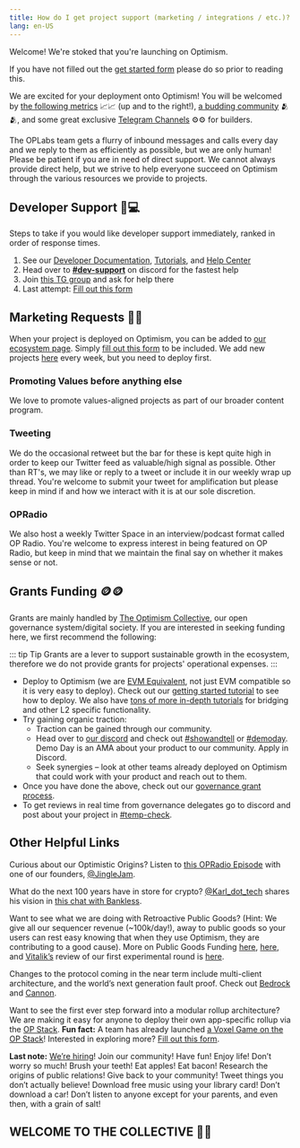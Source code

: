 ```yaml
---
title: How do I get project support (marketing / integrations / etc.)?
lang: en-US
---
```


Welcome! We're stoked that you're launching on Optimism. 

If you have not filled out the [get started form](https://optimismpbc.typeform.com/get-in-touch?typeform-source=community.optimism.io) please do so prior to reading this.

We are excited for your deployment onto Optimism! 
You will be welcomed by [the following metrics](https://dune.com/optimismfnd/Optimism) 📈📈 (up and to the right!), [a budding community](https://discord-gateway.optimism.io/) 🫂🫂, and some great exclusive [Telegram Channels](https://t.me/+Cb7q0a1YqItkZTRk) ⚙️⚙️ for builders.

The OPLabs team gets a flurry of inbound messages and calls every day and we reply to them as efficiently as possible, but we are only human! 
Please be patient if you are in need of direct support. 
We cannot always provide direct help, but we strive to help everyone succeed on Optimism through the various resources we provide to projects. 


## Developer Support 🙋💻

Steps to take if you would like developer support immediately, ranked in order of response times. 

1. See our [Developer Documentation](../developers/), [Tutorials](https://github.com/ethereum-optimism/optimism-tutorial), and [Help Center](https://help.optimism.io)
1. Head over to [**#dev-support**](https://discord.com/channels/667044843901681675/887914409207414785) on discord for the fastest help 
1. Join [this TG group](https://t.me/+Cb7q0a1YqItkZTRk) and ask for help there
1. Last attempt: [Fill out this form](https://optimismpbc.typeform.com/get-in-touch?typeform-source=community.optimism.io)


## Marketing Requests 🦸🦸

When your project is deployed on Optimism, you can be added to [our ecosystem page](https://www.optimism.io/apps/all). 
Simply [fill out this form](https://optimismpbc.typeform.com/op-marketing) to be included. 
We add new projects [here](https://www.optimism.io/apps/all) every week, but you need to deploy first. 


### Promoting Values before anything else

We love to promote values-aligned projects as part of our broader content program.


### Tweeting

We do the occasional retweet but the bar for these is kept quite high in order to keep our Twitter feed as valuable/high signal as possible. 
Other than RT's, we may like or reply to a tweet or include it in our weekly wrap up thread. 
You're welcome to submit your tweet for amplification but please keep in mind if and how we interact with it is at our sole discretion.


### OPRadio

We also host a weekly Twitter Space in an interview/podcast format called OP Radio. You're welcome to express interest in being featured on OP Radio, but keep in mind that we maintain the final say on whether it makes sense or not.

 
## Grants Funding 🪙🪙

Grants are mainly handled by [The Optimism Collective](https://app.optimism.io/announcement), our open governance system/digital society. If you are interested in seeking funding here, we first recommend the following: 

::: tip Tip
Grants are a lever to support sustainable growth in the ecosystem, therefore we do not provide grants for projects' operational expenses. 
:::
 

- Deploy to Optimism (we are [EVM Equivalent](https://medium.com/ethereum-optimism/introducing-evm-equivalence-5c2021deb306), not just EVM compatible so it is very easy to deploy). 
  Check out our [getting started tutorial](https://github.com/ethereum-optimism/optimism-tutorial/tree/main/getting-started) to see how to deploy. We also have [tons of more in-depth tutorials](tutorials) for bridging and other L2 specific functionality. 
- Try gaining organic traction:
  - Traction can be gained through our community.
  - Head over to [our discord](https://discord-gateway.optimism.io/) and check out [#showandtell](https://discord.com/channels/667044843901681675/819333988719263774) or [#demoday](https://discord.com/channels/667044843901681675/960493820674465883).
  Demo Day is an AMA about your product to our community. Apply in Discord. 
  - Seek synergies – look at other teams already deployed on Optimism that could work with your product and reach out to them.
- Once you have done the above, check out our [governance grant process](https://gov.optimism.io/t/grant-proposal-template/3233).
- To get reviews in real time from governance delegates go to discord and post about your project in [#temp-check](https://discord.com/channels/667044843901681675/1011238484373159956).
 

## Other Helpful Links

Curious about our Optimistic Origins? 
Listen to [this OPRadio Episode](https://twitter.com/optimismFND/status/1585015947626426368) with one of our founders, [@JingleJam](https://twitter.com/jinglejamOP).

What do the next 100 years have in store for crypto? [@Karl_dot_tech](https://twitter.com/karl_dot_tech) shares his vision in [this chat with Bankless](https://www.youtube.com/watch?v=60F2wtjZO5M).

Want to see what we are doing with Retroactive Public Goods? 
(Hint: We give all our sequencer revenue (~100k/day!), away to public goods so your users can rest easy knowing that when they use Optimism, they are contributing to a good cause). 
More on Public Goods Funding [here](https://app.optimism.io/announcement), [here](https://medium.com/ethereum-optimism/retroactive-public-goods-funding-33c9b7d00f0c), and [Vitalik’s](https://twitter.com/VitalikButerin) review of our first experimental round is [here](https://vitalik.ca/general/2021/11/16/retro1.html). 

Changes to the protocol coming in the near term include multi-client architecture, and the world’s next generation fault proof. 
Check out [Bedrock](https://dev.optimism.io/introducing-optimism-bedrock/) and [Cannon](https://medium.com/ethereum-optimism/cannon-cannon-cannon-introducing-cannon-4ce0d9245a03). 

Want to see the first ever step forward into a modular rollup architecture? We are making it easy for anyone to deploy their own app-specific rollup via the [OP Stack](https://optimism.mirror.xyz/fLk5UGjZDiXFuvQh6R_HscMQuuY9ABYNF7PI76-qJYs). 
**Fun fact:** A team has already launched [a Voxel Game on the OP Stack](https://dev.optimism.io/opcraft-autonomous-world/)! 
Interested in exploring more? 
[Fill out this form](https://docs.google.com/forms/d/e/1FAIpQLSciIONqVoMI6ivlrvp2EAdjrWqmZVGIpEaBbhaVZ17ZOf8DqQ/viewform?usp=sharing).

**Last note:** [We’re hiring](https://boards.greenhouse.io/oplabs)! 
Join our community! 
Have fun! 
Enjoy life! 
Don’t worry so much! 
Brush your teeth! 
Eat apples! 
Eat bacon! 
Research the origins of public relations! 
Give back to your community! 
Tweet things you don’t actually believe! 
Download free music using your library card! 
Don’t download a car! 
Don’t listen to anyone except for your parents, and even then, with a grain of salt!

 
## WELCOME TO THE COLLECTIVE 🔴✨
 

